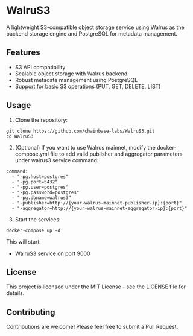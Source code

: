 # WalruS3

A lightweight S3-compatible object storage service using Walrus as the backend storage engine and PostgreSQL for metadata management.

## Features

- S3 API compatibility
- Scalable object storage with Walrus backend
- Robust metadata management using PostgreSQL
- Support for basic S3 operations (PUT, GET, DELETE, LIST)

## Usage

1. Clone the repository:

```
git clone https://github.com/chainbase-labs/WalruS3.git
cd WalruS3
```

2. (Optional) If you want to use Walrus mainnet, modify the docker-compose.yml file to add valid publisher and aggregator parameters under walrus3 service command:

```
command:
  - "-pg.host=postgres"
  - "-pg.port=5432"
  - "-pg.user=postgres"
  - "-pg.password=postgres"
  - "-pg.dbname=walrus3"
  - "-publisher=http://{your-walrus-mainnet-publisher-ip}:{port}"
  - "-aggregator=http://{your-walrus-mainnet-aggregator-ip}:{port}"
```

3. Start the services:

```
docker-compose up -d
```

This will start:

- WalruS3 service on port 9000

## License

This project is licensed under the MIT License - see the LICENSE file for details.

## Contributing

Contributions are welcome! Please feel free to submit a Pull Request.
